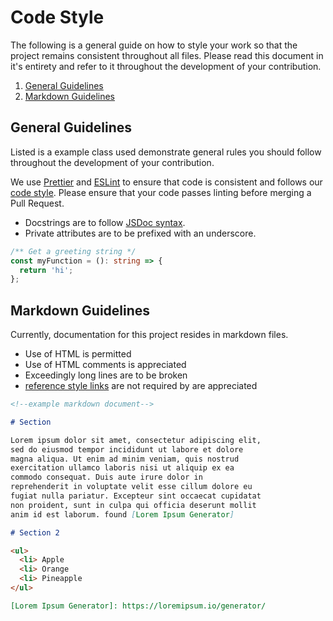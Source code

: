 # Code Style

The following is a general guide on how to style your work so that the project
remains consistent throughout all files. Please read this document in it's entirety
and refer to it throughout the development of your contribution.

1. [General Guidelines](#general-guidelines)
2. [Markdown Guidelines](#markdown-guidelines)

## General Guidelines

Listed is a example class used demonstrate general rules you should follow
throughout the development of your contribution.

We use [Prettier](https://prettier.io/) and [ESLint](https://eslint.org/)
to ensure that code is consistent and follows our [code style](./CODESTYLE.md).
Please ensure that your code passes linting before merging a Pull Request.

- Docstrings are to follow [JSDoc syntax](https://jsdoc.app).
- Private attributes are to be prefixed with an underscore.

```ts
/** Get a greeting string */
const myFunction = (): string => {
  return 'hi';
};
```

## Markdown Guidelines

Currently, documentation for this project resides in markdown files.

- Use of HTML is permitted
- Use of HTML comments is appreciated
- Exceedingly long lines are to be broken
- [reference style links][reference-style-links] are not required by are appreciated

```markdown
<!--example markdown document-->

# Section

Lorem ipsum dolor sit amet, consectetur adipiscing elit,
sed do eiusmod tempor incididunt ut labore et dolore
magna aliqua. Ut enim ad minim veniam, quis nostrud
exercitation ullamco laboris nisi ut aliquip ex ea
commodo consequat. Duis aute irure dolor in
reprehenderit in voluptate velit esse cillum dolore eu
fugiat nulla pariatur. Excepteur sint occaecat cupidatat
non proident, sunt in culpa qui officia deserunt mollit
anim id est laborum. found [Lorem Ipsum Generator]

# Section 2

<ul>
  <li> Apple
  <li> Orange
  <li> Pineapple
</ul>

[Lorem Ipsum Generator]: https://loremipsum.io/generator/
```

[reference-style-links]: https://www.markdownguide.org/basic-syntax/#reference-style-links
